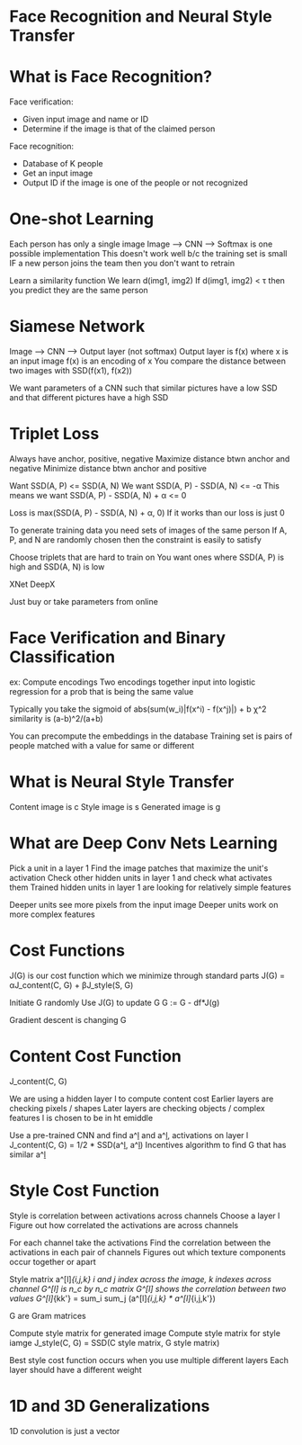 # Face Recognition and Neural Style Transfer

# What is Face Recognition?
Face verification:
 - Given input image and name or ID
 - Determine if the image is that of the claimed person

Face recognition:
 - Database of K people
 - Get an input image
 - Output ID if the image is one of the people or not recognized

# One-shot Learning
Each person has only a single image
Image --> CNN --> Softmax is one possible implementation 
This doesn't work well b/c the training set is small
IF a new person joins the team then you don't want to retrain

Learn a similarity function
We learn d(img1, img2)
If d(img1, img2) < τ then you predict they are the same person

# Siamese Network
Image --> CNN --> Output layer (not softmax)
Output layer is f(x) where x is an input image
f(x) is an encoding of x
You compare the distance between two images with SSD(f(x1), f(x2))

We want parameters of a CNN such that similar pictures have a low SSD and that different pictures have
a high SSD

# Triplet Loss
Always have anchor, positive, negative
Maximize distance btwn anchor and negative
Minimize distance btwn anchor and positive

Want SSD(A, P) <= SSD(A, N)
We want SSD(A, P) - SSD(A, N) <= -α
This means we want
SSD(A, P) - SSD(A, N) + α <= 0

Loss is max(SSD(A, P) - SSD(A, N) + α, 0)
If it works than our loss is just 0 

To generate training data you need sets of images of the same person
If A, P, and N are randomly chosen then the constraint is easily to satisfy

Choose triplets that are hard to train on
You want ones where SSD(A, P) is high and SSD(A, N) is low 

XNet
DeepX

Just buy or take parameters from online

# Face Verification and Binary Classification
ex: Compute encodings
Two encodings together input into logistic regression for a prob that is being the same value

Typically you take the sigmoid of abs(sum(w_i)|f(x^i) - f(x^j)|) + b
χ^2 similarity is (a-b)^2/(a+b)

You can precompute the embeddings in the database
Training set is pairs of people matched with a value for same or different

# What is Neural Style Transfer
Content image is c
Style image is s
Generated image is g

# What are Deep Conv Nets Learning
Pick a unit in a layer 1
Find the image patches that maximize the unit's activation
Check other hidden units in layer 1 and check what activates them
Trained hidden units in layer 1 are looking for relatively simple features

Deeper units see more pixels from the input image
Deeper units work on more complex features

# Cost Functions
J(G) is our cost function which we minimize through standard parts
J(G) = αJ_content(C, G) + βJ_style(S, G)

Initiate G randomly
Use J(G) to update G
G := G - df*J(g)

Gradient descent is changing G

# Content Cost Function
J_content(C, G)

We are using a hidden layer l to compute content cost
Earlier layers are checking pixels / shapes
Later layers are checking objects / complex features
l is chosen to be in ht emiddle

Use a pre-trained CNN and find a^[l](c) and a^[l](g), activations on layer l
J_content(C, G) = 1/2 * SSD(a^[l](c), a^[l](g))
Incentives algorithm to find G that has similar a^[l](g)

# Style Cost Function
Style is correlation between activations across channels
Choose a layer l
Figure out how correlated the activations are across channels

For each channel take the activations
Find the correlation between the activations in each pair of channels
Figures out which texture components occur together or apart

Style matrix
a^[l]_{i,j,k}
i and j index across the image, k indexes across channel
G^[l] is n_c by n_c matrix
G^[l] shows the correlation between two values
G^[l]_{kk'} = sum_i sum_j (a^[l]_{i,j,k} * a^[l]_{i,j,k'})

G are Gram matrices

Compute style matrix for generated image
Compute style matrix for style iamge
J_style(C, G) = SSD(C style matrix, G style matrix)

Best style cost function occurs when you use multiple different layers
Each layer should have a different weight

# 1D and 3D Generalizations
1D convolution is just a vector

